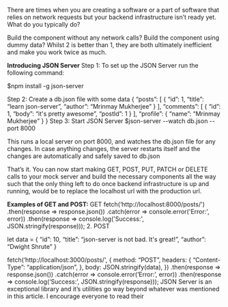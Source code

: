 There are times when you are creating a software or a part of software that relies on network requests but your backend infrastructure isn’t ready yet. What do you typically do?

Build the component without any network calls?
Build the component using dummy data?
Whilst 2 is better than 1, they are both ultimately inefficient and make you work twice as much.

**Introducing JSON Server**
Step 1: To set up the JSON Server run the following command:

$npm install -g json-server

Step 2: Create a db.json file with some data
{
 “posts”: [
 { “id”: 1, “title”: “learn json-server”, “author”: “Mrinmay Mukherjee” }
 ],
 “comments”: [
 { “id”: 1, “body”: “it's pretty awesome”, “postId”: 1 }
 ],
 “profile”: { “name”: “Mrinmay Mukherjee” }
}
Step 3: Start JSON Server
$json-server --watch db.json --port 8000

This runs a local server on port 8000, and watches the db.json file for any changes. In case anything changes, the server restarts itself and the changes are automatically and safely saved to db.json

That’s it. You can now start making GET, POST, PUT, PATCH or DELETE calls to your mock server and build the necessary components all the way such that the only thing left to do once backend infrastructure is up and running, would be to replace the localhost url with the production url.

**Examples of GET and POST:**
GET
fetch(‘http://localhost:8000/posts/')
 .then(response => response.json())
 .catch(error => console.error('Error:', error))
 .then(response => console.log('Success:', JSON.stringify(response)));
2. POST

let data = { 
  “id”: 10, 
  “title”: “json-server is not bad. It's great!”, 
  “author”: “Dwight Shrute” 
}

 fetch(‘http://localhost:3000/posts/', {
 method: “POST”,
 headers: {
 “Content-Type”: “application/json”,
 },
 body: JSON.stringify(data),
 })
 .then(response => response.json())
 .catch(error => console.error(‘Error:’, error))
 .then(response => console.log(‘Success:’, JSON.stringify(response)));
JSON Server is an exceptional library and it’s utilities go way beyond whatever was mentioned in this article. I encourage everyone to read their
